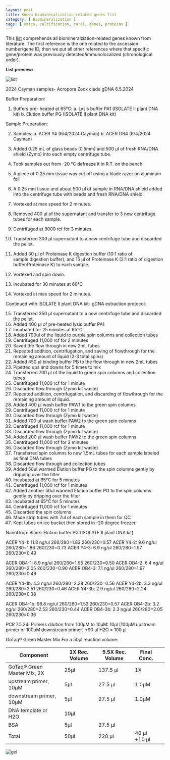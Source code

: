 ```yaml
---
layout: post
title: Known biomineralization-related genes list
category: [ Biomineralization ]
tags: [ omics, calcification, coral, genes, proteins ]
---
```


This [list](https://github.com/Mass-Lab/Open_Lab_Notebook_Mass_Lab/blob/master/Files/Biomineralization%20Toolkit_2.xlsx) comprehends all biomineralziation-related genes known from literature. The first reference is the one related to the accession number/gene ID, then we put all other references where that specific gene/protein was previously detected/immunolocalized (chronological order). 

**List preview:**

![list]({{site.baseurl}}/images/list.png "list")


2024 Cayman samples- Acropora Zoox clade gDNA 6.5.2024


Buffer Preparation:
1.	Buffers pre- heated at 65°C:
a.	Lysis buffer PA1 (ISOLATE II plant DNA kit) 
b.	Elution buffer PG (ISOLATE II plant DNA kit) 

Sample Preparation:

2.	Samples:
a.	ACER Y4 (6/4/2024 Cayman)
b.	ACER OB4 (6/4/2024 Cayman)

3.	Added 0.25 mL of glass beads (0.5mm) and 500 μl of fresh RNA/DNA shield (Zymo) into each empty centrifuge tube.
4.	Took samples out from -20 °C defreeze it in R.T. on the bench.
5.	A piece of 0.25 mm tissue was cut off using a blade razer on aluminum foil
6.	A 0.25 mm tissue and about 500 μl of sample in RNA/DNA shield added into the centrifuge tube with beads and fresh RNA/DNA shield.
7.	Vortexed at max speed for 2 minutes.
8.	Removed 400 μl of the supernatant and transfer to 3 new centrifuge tubes for each sample.
9.	Centrifuged at 9000 rcf for 3 minutes.
10.	Transferred 300 μl supernatant to a new centrifuge tube and discarded the pellet.
11.	Added 30 μl of Proteinase K digestion buffer (10:1 ratio of sample:digestion buffer), and 15 μl of Proteinase K (2:1 ratio of digestion buffer:Proteinase K) to each sample.
12.	Vortexed and spin down.
13.	Incubated for 30 minutes at 60°C
14.	Vortexed at max speed for 2 minutes.
 
Continued with ISOLATE II plant DNA kit- gDNA extraction protocol:
 
15.	Transferred 350 μl supernatant to a new centrifuge tube and discarded the pellet.
16.	Added 400 μl of pre-heated lysis buffer PA1 
17.	Incubated for 25 minutes at 65°C
18.	Added 700ul of the liquid to purple spin columns and collection tubes
19.	Centrifuged 11,000 rcf for 2 minutes
20.	Saved the flow through in new 2mL tubes
21.	Repeated addition, centrifugation, and saving of flowthrough for the remaining amount of liquid (2-3 total spins)
22.	Added 450 μl binding buffer PB to the flow through in new 2mL tubes 
23.	Pipetted ups and downs for 5 times to mix 
24.	Transferred 700 μl of the liquid to green spin columns and collection tubes
25.	Centrifuged 11,000 rcf for 1 minute
26.	Discarded flow through (Zymo kit waste)
27.	Repeated addition, centrifugation, and discarding of flowthrough for the remaining amount of liquid.
28.	Added 400 μl wash buffer PAW1 to the green spin columns
29.	Centrifuged 11,000 rcf for 1 minute
30.	Discarded flow through (Zymo kit waste)
31.	Added 700 μl wash buffer PAW2 to the green spin columns
32.	Centrifuged 11,000 rcf for 1 minute
33.	Discarded flow through (Zymo kit waste)
34.	Added 200 μl wash buffer PAW2 to the green spin columns
35.	Centrifuged 11,000 rcf for 2 minutes
36.	Discarded flow through (Zymo kit waste)
37.	Transferred spin columns to new 1.5mL tubes for each sample labeled as final DNA tubes
38.	Discarded flow through and collection tubes
39.	Added 50ul warmed Elution buffer PG to the spin columns gently by dripping over the filter
40.	Incubated at 65°C for 5 minutes
41.	Centrifuged 11,000 rcf for 1 minutes
42.	Added another 50ul warmed Elution buffer PG to the spin columns gently by dripping over the filter
43.	Incubated at 65°C for 5 minutes
44.	Centrifuged 11,000 rcf for 1 minutes
45.	Discarded the spin columns
46.	Made strip tubes with 7ul of each sample in them for QC
47.	Kept tubes on ice bucket then stored in -20 degree freezer


NanoDrop:
Blank: Elution buffer PG (ISOLATE II plant DNA kit)

ACER Y4-1: 11.8 ng/ul 260/280=1.82 260/230=0.57
ACER Y4-2: 9.6 ng/ul 260/280=1.86 260/230=0.73
ACER Y4-3: 6.9 ng/ul 260/280=1.97 260/230=0.49

ACER OB4-1: 8.9 ng/ul 260/280=1.95 260/230=0.50
ACER OB4-2: 6.4 ng/ul 260/280=2.05 260/230=0.90
ACER OB4-3: 7.1 ng/ul 260/280=1.97 260/230=0.49

ACER Y4-1b: 4.3 ng/ul 260/280=2.28 260/230=0.56
ACER Y4-2b: 3.3 ng/ul 260/280=2.51 260/230=0.46
ACER Y4-3b: 2.9 ng/ul 260/280=2.24 260/230=0.38

ACER OB4-1b: 98.8 ng/ul 260/280=1.52 260/230=0.57
ACER OB4-2b: 3.2 ng/ul 260/280=2.53 260/230=0.44
ACER OB4-3b: 2.3 ng/ul 260/280=2.05 260/230=0.36







PCR 7.5.24:
Primers dilution from 100µM to 10µM:
10µl [100µM upstream primer or 100µM downstream primer] +90 µl H2O = 100 µl   

GoTaq® Green Master Mix
For a 50µl reaction volume: 


|     Component                      |     1X Rec. Volume    |     5.5X Rec. Volume    |     Final Conc.          |   |
|------------------------------------|-----------------------|-------------------------|--------------------------|---|
|     GoTaq® Green Master Mix, 2X    |     25µl              |     137.5 µl            |     1X                   |   |
|     upstream primer, 10µM          |     5µl               |     27.5 µl             |     1.0µM                |   |
|     downstream primer, 10µM        |     5µl               |     27.5 µl             |     1.0µM                |   |
|     DNA template or H2O            |     10µl              |                         |                          |   |
|     BSA                            |     5µl               |     27.5 µl             |                          |   |
|     Total                          |     50µl              |     220 µl              |     40 µl +10 µl         |   |
![gel](image.jpg)